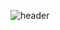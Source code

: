 ![header](https://capsule-render.vercel.app/api?type=slice&color=#00B523&height=300&section=header&text=Welcome!%20&fontSize=90)

